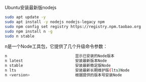 

Ubuntu安装最新版nodejs
```bash
sudo apt update -y
sudo apt install -y nodejs nodejs-legacy npm
sudo npm config set registry https://registry.npm.taobao.org
sudo npm install n -g
sudo n stable
```
 n是一个Node工具包，它提供了几个升级命令参数：
```bash
n                              显示已安装的Node版本
n latest                       安装最新版本Node
n stable                       安装最新稳定版Node
n lts                          安装最新长期维护版(lts)Node
n <version>                    根据提供的版本号安装Node
```